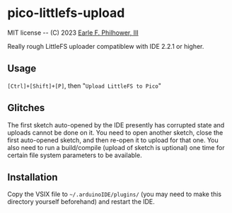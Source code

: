 # pico-littlefs-upload
MIT license -- (C) 2023  [Earle F. Philhower, III](mailto:earlephilhower@yahoo.com)

Really rough LittleFS uploader compatiblew with IDE 2.2.1 or higher.

## Usage

`[Ctrl]+[Shift]+[P]`, then "`Upload LittleFS to Pico`"

## Glitches

The first sketch auto-opened by the IDE presently has corrupted state and uploads cannot be done on it.
You need to open another sketch, close the first auto-opened sketch, and then re-open it to upload for that one.
You also need to run a build/compile (upload of sketch is uptional) one time for certain file system parameters to be available.

## Installation

Copy the VSIX file to `~/.arduinoIDE/plugins/` (you may need to make this directory yourself beforehand) and restart the IDE.
